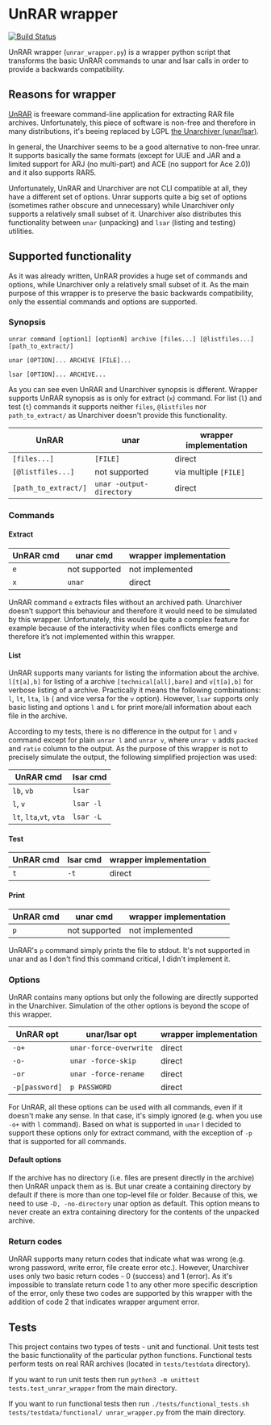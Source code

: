 # UnRAR wrapper

[![Build Status](https://travis-ci.org/openSUSE/unrar_wrapper.svg?branch=master)](https://travis-ci.org/openSUSE/unrar#_wrapper)

UnRAR wrapper (`unrar_wrapper.py`) is a wrapper python script that transforms the basic UnRAR commands to unar and lsar calls in order to provide a backwards compatibility.

## Reasons for wrapper
[UnRAR](https://www.rarlab.com) is freeware command-line application for extracting RAR file archives. Unfortunately, this piece of software is non-free and therefore in many distributions, it's beeing replaced by LGPL [the Unarchiver (unar/lsar)](https://theunarchiver.com/command-line).

In general, the Unarchiver seems to be a good alternative to non-free unrar. It supports basically the same formats (except for UUE and JAR and a limited support for ARJ (no multi-part) and ACE (no support for Ace 2.0)) and it also supports RAR5. 

Unfortunately, UnRAR and Unarchiver are not CLI compatible at all, they have a different set of options. Unrar supports quite a big set of options (sometimes rather obscure and unnecessary) while Unarchiver only supports a relatively small subset of it. Unarchiver also distributes this functionality between `unar` (unpacking) and `lsar` (listing and testing) utilities.


## Supported functionality
As it was already written, UnRAR provides a huge set of commands and options, while Unarchiver only a relatively small subset of it. As the main purpose of this wrapper is to preserve the basic backwards compatibility, only the essential commands and options are supported.

### Synopsis
`unrar command [option1] [optionN] archive [files...] [@listfiles...] [path_to_extract/]`

`unar [OPTION]... ARCHIVE [FILE]...`

`lsar [OPTION]... ARCHIVE...`

As you can see even UnRAR and Unarchiver synopsis is different. Wrapper supports UnRAR synopsis as is only for extract (`x`) command. For list (`l`) and test (`t`) commands it supports neither `files`, `@listfiles` nor `path_to_extract/` as Unarchiver doesn't provide this functionality.

| UnRAR | unar | wrapper implementation |
|--|--|--|
| `[files...]` | `[FILE]`  | direct  | 
| `[@listfiles...]` | not supported  | via multiple `[FILE]` | 
| `[path_to_extract/]` | `unar -output-directory`  | direct  | 


### Commands
#### Extract
| UnRAR cmd | unar cmd | wrapper implementation |
|--|--|--|
| `e` | not supported | not implemented |
| `x` | `unar`  | direct  | 

UnRAR command `e` extracts files without an archived path. Unarchiver doesn’t support this behaviour and therefore it would need to be simulated by this wrapper. Unfortunately, this would be quite a complex feature for example because of the interactivity when files conflicts emerge and therefore it’s not implemented within this wrapper.

#### List 
UnRAR supports many variants for listing the information about the archive. `l[t[a],b]` for listing of a archive  `[technical[all],bare]` and `v[t[a],b]` for verbose listing of a archive. Practically it means the following combinations: `l`, `lt`, `lta`, `lb` ( and vice versa for the `v` option). However, `lsar` supports only basic listing and options `l` and `L` for print more/all information about each file in the archive.

According to my tests, there is no difference in the output for `l` and `v` command except for plain `unrar l` and `unrar v`, where `unrar v` adds `packed` and `ratio` column to the output. As the purpose of this wrapper is not to precisely simulate the output, the following simplified projection was used:

| UnRAR cmd| lsar cmd | 
|--|--|
| `lb`, `vb`  | `lsar` |
| `l`, `v` | `lsar -l` |
| `lt`, `lta`,`vt`, `vta` | `lsar -L` |

#### Test
| UnRAR cmd | lsar cmd | wrapper implementation
|--|--|--|
| `t` | `-t` |direct

#### Print
| UnRAR cmd | unar cmd | wrapper implementation
|--|--|--|
| `p` | not supported | not implemented

UnRAR's `p` command simply prints the file to stdout. It's not supported in unar and as I don't find this command critical, I didn't implement it.

### Options
UnRAR contains many options but only the following are directly supported in the Unarchiver. Simulation of the other options is beyond the scope of this wrapper.

|UnRAR opt| unar/lsar opt|  wrapper implementation
|--|--|--|
| `-o+` | `unar-force-overwrite` | direct
| `-o-` | `unar -force-skip`| direct
| `-or` | `unar -force-rename`| direct
| `-p[password]` | `p PASSWORD`| direct

For UnRAR, all these options can be used with all commands, even if it doesn't make any sense. In that case, it's simply ignored (e.g. when you use `-o+` with `l` command). Based on what is supported in `unar` I decided to support these options only for extract command, with the exception of `-p` that is supported for all commands. 

#### Default options

If the archive has no directory (i.e. files are present directly in the archive) then UnRAR unpack them as is. But unar create a containing directory by default if there is more than one top-level file or folder. Because of this, we need to use `-D, -no-directory` unar option as default. This option means to never create an extra containing directory for the contents of the unpacked archive.

### Return codes

UnRAR supports many return codes that indicate what was wrong (e.g. wrong password, write error, file create error etc.). However, Unarchiver uses only two basic return codes - 0 (success) and 1 (error). As it's impossible to translate return code 1 to any other more specific description of the error, only these two codes are supported by this wrapper with the addition of code 2 that indicates wrapper argument error.

## Tests

This project contains two types of tests - unit and functional. Unit tests test the basic functionality of the particular python functions. Functional tests perform tests on real RAR archives (located in `tests/testdata` directory).

If you want to run unit tests then run `python3 -m unittest tests.test_unrar_wrapper` from the main directory.

If you want to run functional tests then run `./tests/functional_tests.sh  tests/testdata/functional/ unrar_wrapper.py` from the main directory.


